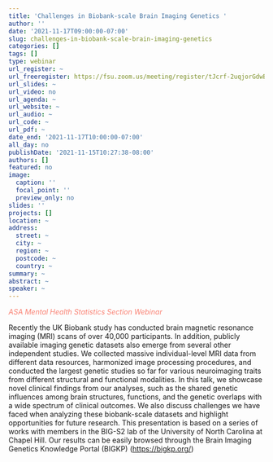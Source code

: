 ```yaml
---
title: 'Challenges in Biobank-scale Brain Imaging Genetics '
author: ''
date: '2021-11-17T09:00:00-07:00'
slug: challenges-in-biobank-scale-brain-imaging-genetics
categories: []
tags: []
type: webinar
url_register: ~
url_freeregister: https://fsu.zoom.us/meeting/register/tJcrf-2uqjorGdwBqYCcgdmYllGBqytvaSuV
url_slides: ~
url_video: no
url_agenda: ~
url_website: ~
url_audio: ~
url_code: ~
url_pdf: ~
date_end: '2021-11-17T10:00:00-07:00'
all_day: no
publishDate: '2021-11-15T10:27:38-08:00'
authors: []
featured: no
image:
  caption: ''
  focal_point: ''
  preview_only: no
slides: ''
projects: []
location: ~
address:
  street: ~
  city: ~
  region: ~
  postcode: ~
  country: ~
summary: ~
abstract: ~
speaker: ~
---
```

<span style="color: salmon;">*ASA Mental Health Statistics Section Webinar*</span>
<!--more-->

Recently the UK Biobank study has conducted brain magnetic resonance imaging (MRI) scans of over 40,000 participants. In addition, publicly available imaging genetic datasets also emerge from several other independent studies. We collected massive individual-level MRI data from different data resources, harmonized image processing procedures, and conducted the largest genetic studies so far for various neuroimaging traits from different structural and functional modalities. In this talk, we showcase novel clinical findings from our analyses, such as the shared genetic influences among brain structures, functions, and the genetic overlaps with a wide spectrum of clinical outcomes. We also discuss challenges we have faced when analyzing these biobank-scale datasets and highlight opportunities for future research. This presentation is based on a series of works with members in the BIG-S2 lab of the University of North Carolina at Chapel Hill. Our results can be easily browsed through the Brain Imaging Genetics Knowledge Portal (BIGKP) (https://bigkp.org/)